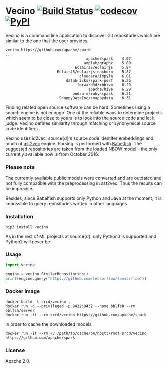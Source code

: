 # Vecino [![Build Status](https://travis-ci.org/src-d/vecino.svg)](https://travis-ci.org/src-d/vecino) [![codecov](https://codecov.io/github/src-d/vecino/coverage.svg?branch=master)](https://codecov.io/gh/src-d/vecino) [![PyPI](https://img.shields.io/pypi/v/vecino.svg)](https://pypi.python.org/pypi/vecino)

Vecino is a command line application to discover Git repositories which are similar
to the one that the user provides.

```
vecino https://github.com/apache/spark
...
                                    apache/spark	4.07
                                   amplab/graphx	5.80
                               EclairJS/eclairjs	5.84
                       EclairJS/eclairjs-nashorn	5.87
                                 cloudera/impyla	6.01
                           databricks/spark-perf	6.26
                                forward3d/rbhive	6.29
                                     apache/hive	6.29
                              ondra-m/ruby-spark	6.31
                        SnappyDataInc/snappydata	6.31
```

Finding related open source software can be hard. Sometimes using a search engine is not enough.
One of the reliable ways to determine projects which seem to be close to yours is to look into
the source code and let it judge. Vecino defines similarity through matching or synonymical
source code identifiers.

Vecino uses id2vec, source{d}'s source code identifer embeddings and much of
[ast2vec](https://github.com/src-d/ast2vec) engine. Parsing is performed with [Babelfish](http://doc.bblf.sh).
The suggested repositories are taken from the loaded NBOW model - the only currently available now
is from October 2016.

### Please note

The currently available public models were converted and are outdated and not fully compatible with
the preprocessing in ast2vec. Thus the results can be imprecise.

Besides, since Babelfish supports only Python and Java at the moment, it is impossible to query
repositories written in other languages.

### Installation

```
pip3 install vecino
```

As in the rest of ML projects at source{d}, only Python3 is supported and Python2 will never be.

### Usage

```python
import vecino

engine = vecino.SimilarRepositories()
print(engine.query("https://github.com/tensorflow/tensorflow"))
```

### Docker image

```
docker build -t srcd/vecino .
docker run -d --privileged -p 9432:9432 --name bblfsh --rm bblfsh/server
docker run -it --rm srcd/vecino https://github.com/apache/spark
```

In order to cache the downloaded models:

```
docker run -it --rm -v /path/to/cache/on/host:/root srcd/vecino https://github.com/apache/spark
```

### License

Apache 2.0.